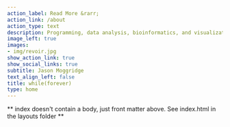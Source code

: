 ```yaml
---
action_label: Read More &rarr;
action_link: /about
action_type: text
description: Programming, data analysis, bioinformatics, and visualization
image_left: true
images:
- img/revoir.jpg
show_action_link: true
show_social_links: true
subtitle: Jason Moggridge
text_align_left: false
title: while(forever)
type: home
---
```


** index doesn't contain a body, just front matter above.
See index.html in the layouts folder **
